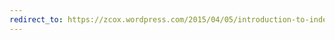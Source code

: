 ```yaml
---
redirect_to: https://zcox.wordpress.com/2015/04/05/introduction-to-indexing-aggregation-and-querying-in-druid/
---
```

